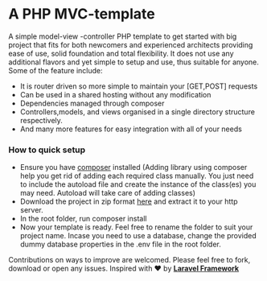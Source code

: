 # A PHP MVC-template
A simple model-view -controller PHP template to get started with big project that fits for both newcomers and experienced architects providing ease of use, solid foundation and total flexibility. It does not use any additional flavors and yet simple to setup and use, thus suitable for anyone.
Some of the feature include:
* It is router driven so more simple to maintain your [GET,POST] requests
* Can be used in a shared hosting without any modification
* Dependencies managed through composer
* Controllers,models, and views organised in a single directory structure respectively.
* And many more features for easy integration with all of your needs 
### How to quick setup
* Ensure you have [composer](www.getcomposer.org) installed (Adding library using composer help you get rid of adding each required class manually. 
                                                             	You just need to include the autoload file and create the instance of the class(es) you may need. 
                                                             	Autoload will take care of adding classes) 
* Download the project in zip format [here](https://codeload.github.com/mimidotsuser/mvc-template/zip/withtwig) and extract it to your http server.                                                          	
* In the root folder, run composer install
* Now your template is ready. Feel free to rename the folder to suit your project name. Incase you need to use a database, change the provided dummy database properties in the .env file in the root folder.

Contributions on ways to improve are welcomed. Please feel free to fork, download or open any issues.
Inspired with ❤️ by **[Laravel Framework](www.laravel.com)** 
